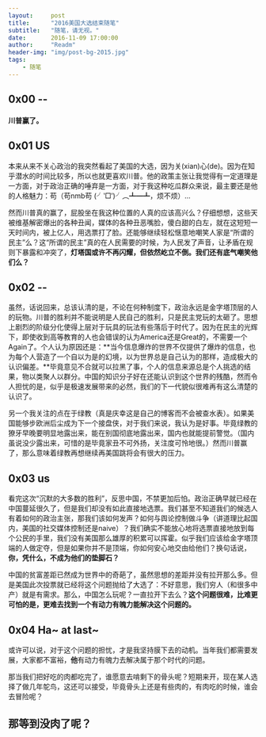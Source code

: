 ```yaml
---
layout:     post
title:      "2016美国大选结束随笔"
subtitle:   "随笔，请无视。"
date:       2016-11-09 17:00:00
author:     "Readm"
header-img: "img/post-bg-2015.jpg"
tags:
    - 随笔
---
```



## 0x00 --

#### **川普赢了。**

## 0x01 US

本来从来不关心政治的我突然看起了美国的大选，因为关(xian)心(de)。因为在知乎潜水的时间比较多，所以也就更喜欢川普。他的政策主张让我觉得有一定道理是一方面，对于政治正确的唾弃是一方面，对于我这种吃瓜群众来说，最主要还是他的人格魅力：苟（苟nmb苟 (╯‵□′)╯︵┻━┻，烦不烦）...

然而川普真的赢了，屁股坐在我这种位置的人真的应该高兴么？仔细想想，这些天被维基解密爆出的各种丑闻，媒体的各种丑恶嘴脸，傻白甜的白左，就在这短短一天时间内，被上亿人，用选票打了脸。还能够继续轻松惬意地嘲笑人家是“所谓的民主”么？这“所谓的民主”真的在人民需要的时候，为人民发了声音，让矛盾在规则下暴露和冲突了，**灯塔国或许不再闪耀，但依然屹立不倒。我们还有底气嘲笑他们么？**

## 0x02 --

虽然，话说回来，总该认清的是，不论在何种制度下，政治永远是金字塔顶层的人的玩物。川普的胜利并不能说明是人民自己的胜利，只是民主党玩的太砸了。思想上剧烈的阶级分化使得上层对于玩具的玩法有些落后于时代了。因为在民主的光辉下，即使收到高等教育的人也会错误的认为America还是Great的，不需要一个Again了。个人认为原因还是：**当今信息爆炸的世界不仅提供了爆炸的信息，也为每个人营造了一个自以为是的幻境，以为世界总是自己认为的那样，造成极大的认识偏差。**毕竟意见不合就可以拉黑了事，个人的信息来源总是个人挑选的结果，物以类聚人以群分。中国的知识分子好在还能认识到这个世界的残酷，然而令人担忧的是，似乎是极速发展带来的必然，我们的下一代貌似很难再有这么清楚的认识了。

另一个我关注的点在于绿教（真是庆幸这是自己的博客而不会被查水表）。如果美国能够步欧洲后尘成为下一个接盘侠，对于我们来说，我认为是好事。毕竟绿教的獠牙早晚要明显地露出来，能在别国彻底地露出来，国内也就能提前警觉。（国内虽说没少露出来，可惜的是毕竟家丑不可外扬，关注度可怜地很。）然而川普赢了，那么意味着绿教再想继续再美国跳将会有很大的压力。

## 0x03 us

看完这次“沉默的大多数的胜利”，反思中国，不禁更加后怕。政治正确早就已经在中国蔓延很久了，但是我们却没有如此直接地选票。我们甚至不知道我们的候选人有着如何的政治主张，那我们该如何发声？如何与舆论控制做斗争（讲道理比起国内，美国的社交媒体控制还是naive）？我们确实不能放心地将选票直接地放到每个公民的手里，我们没有美国那么雄厚的积累可以挥霍。似乎我们应该给金字塔顶端的人做定夺，但是如果你并不是顶端，你如何安心地交由给他们？换句话说，**你，凭什么，不成为他们的垫脚石？**

中国的贫富差距已然成为世界中的奇葩了，虽然思想的差距并没有拉开那么多。但是美国此次投票就已经将这个问题抛给了大选了：不好意思，我们穷人（和很多中产）就是有需求。那么，中国怎么玩呢？一直拉开下去么？**这个问题很难，比难更可怕的是，更难去找到一个有动力有魄力能解决这个问题的。**

## 0x04 Ha~ at last~

或许可以说，对于这个问题的担忧，才是我坚持膜下去的动机。当年我们都需要发展，大家都不富裕，**他**有动力有魄力去解决属于那个时代的问题。

那当我们把好吃的肉都吃完了，谁愿意去啃剩下的骨头呢？短期来开，现在某人选择了做几年鸵鸟，这还可以接受，毕竟骨头上还是有些肉的，有肉吃的时候，谁会去冒险呢？

那等到没肉了呢？
---





